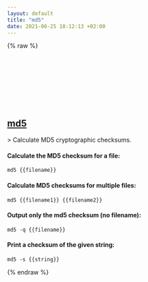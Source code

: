 ```yaml
---
layout: default
title: "md5"
date: 2021-06-25 18:12:13 +02:00
---
```

{% raw %}
<h2 id="md5">
  <a href="/en/osx/md5.html">md5</a> <a href="#md5"><svg class="icon">
    <use href="/assets/images/unicode_sprite.svg#link" />
  </svg></a>
</h2>
> Calculate MD5 cryptographic checksums.

#### Calculate the MD5 checksum for a file:
```shell
md5 {{filename}}
```
#### Calculate MD5 checksums for multiple files:
```shell
md5 {{filename1}} {{filename2}}
```
#### Output only the md5 checksum (no filename):
```shell
md5 -q {{filename}}
```
#### Print a checksum of the given string:
```shell
md5 -s {{string}}
```
{% endraw %}